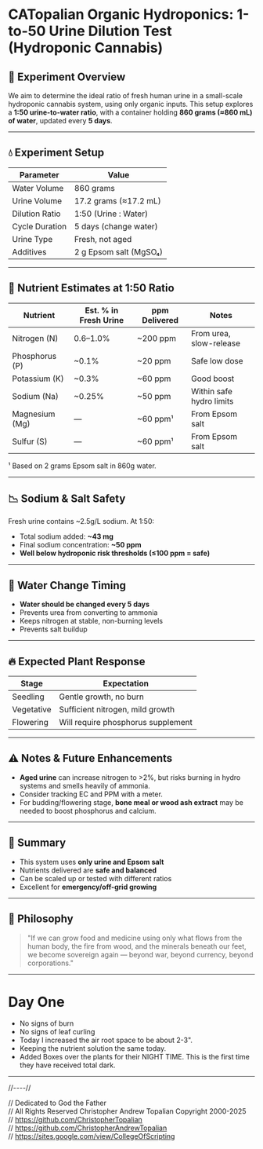 # CATopalian Organic Hydroponics: 1-to-50 Urine Dilution Test (Hydroponic Cannabis)

## 🧪 Experiment Overview

We aim to determine the ideal ratio of fresh human urine in a small-scale hydroponic cannabis system, using only organic inputs. This setup explores a **1:50 urine-to-water ratio**, with a container holding **860 grams (≈860 mL) of water**, updated every **5 days**.

---

## 💧 Experiment Setup

| Parameter        | Value                  |
|------------------|------------------------|
| Water Volume     | 860 grams              |
| Urine Volume     | 17.2 grams (≈17.2 mL)  |
| Dilution Ratio   | 1:50 (Urine : Water)   |
| Cycle Duration   | 5 days (change water)  |
| Urine Type       | Fresh, not aged        |
| Additives        | 2 g Epsom salt (MgSO₄)  |

---

## 🌱 Nutrient Estimates at 1:50 Ratio

| Nutrient     | Est. % in Fresh Urine | ppm Delivered | Notes |
|--------------|------------------------|---------------|-------|
| Nitrogen (N) | 0.6–1.0%               | ~200 ppm      | From urea, slow-release |
| Phosphorus (P) | ~0.1%                | ~20 ppm       | Safe low dose |
| Potassium (K) | ~0.3%                 | ~60 ppm       | Good boost |
| Sodium (Na)   | ~0.25%                | ~50 ppm       | Within safe hydro limits |
| Magnesium (Mg) | —                    | ~60 ppm¹     | From Epsom salt |
| Sulfur (S)     | —                    | ~60 ppm¹     | From Epsom salt |

¹ Based on 2 grams Epsom salt in 860g water.

---

## 📉 Sodium & Salt Safety

Fresh urine contains ~2.5g/L sodium. At 1:50:

- Total sodium added: **~43 mg**
- Final sodium concentration: **~50 ppm**
- **Well below hydroponic risk thresholds (≤100 ppm = safe)**

---

## 🔁 Water Change Timing

- **Water should be changed every 5 days**
- Prevents urea from converting to ammonia
- Keeps nitrogen at stable, non-burning levels
- Prevents salt buildup

---

## 🔥 Expected Plant Response

| Stage      | Expectation                          |
|------------|---------------------------------------|
| Seedling   | Gentle growth, no burn                |
| Vegetative| Sufficient nitrogen, mild growth      |
| Flowering  | Will require phosphorus supplement    |

---

## ⚠️ Notes & Future Enhancements

- **Aged urine** can increase nitrogen to >2%, but risks burning in hydro systems and smells heavily of ammonia.
- Consider tracking EC and PPM with a meter.
- For budding/flowering stage, **bone meal or wood ash extract** may be needed to boost phosphorus and calcium.

---

## 📌 Summary

- This system uses **only urine and Epsom salt**
- Nutrients delivered are **safe and balanced**
- Can be scaled up or tested with different ratios
- Excellent for **emergency/off-grid growing**

---

## 🧠 Philosophy

> "If we can grow food and medicine using only what flows from the human body, the fire from wood, and the minerals beneath our feet, we become sovereign again — beyond war, beyond currency, beyond corporations."

---

# Day One
* No signs of burn
* No signs of leaf curling
* Today I increased the air root space to be about 2-3".
* Keeping the nutrient solution the same today.
* Added Boxes over the plants for their NIGHT TIME. This is the first time they have received total dark.  

---

//----//

// Dedicated to God the Father  
// All Rights Reserved Christopher Andrew Topalian Copyright 2000-2025  
// https://github.com/ChristopherTopalian  
// https://github.com/ChristopherAndrewTopalian  
// https://sites.google.com/view/CollegeOfScripting  

